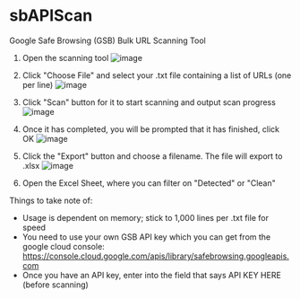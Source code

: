 # sbAPIScan
Google Safe Browsing (GSB) Bulk URL Scanning Tool

1. Open the scanning tool
![image](https://user-images.githubusercontent.com/99141651/153300189-1a77badb-bb20-4761-99cf-4279d8717b83.png)

2. Click "Choose File" and select your .txt file containing a list of URLs (one per line)
![image](https://user-images.githubusercontent.com/99141651/153300208-ac55e1be-dfd5-45e3-b68d-da155129e846.png)

3. Click "Scan" button for it to start scanning and output scan progress
![image](https://user-images.githubusercontent.com/99141651/153300224-a45250fe-8f69-4fa6-9d28-66c137ca6aea.png)

4. Once it has completed, you will be prompted that it has finished, click OK
![image](https://user-images.githubusercontent.com/99141651/153300248-05a3b9d5-c9ec-49dd-a649-3b16c457ef26.png)

5. Click the "Export" button and choose a filename. The file will export to <filename>.xlsx
![image](https://user-images.githubusercontent.com/99141651/153300277-17cd9c89-decd-49d9-b28c-f3a2bae2ed8d.png)

6. Open the Excel Sheet, where you can filter on "Detected" or "Clean"


Things to take note of:

- Usage is dependent on memory; stick to 1,000 lines per .txt file for speed
- You need to use your own GSB API key which you can get from the google cloud console: https://console.cloud.google.com/apis/library/safebrowsing.googleapis.com
- Once you have an API key, enter into the field that says API KEY HERE (before scanning)
